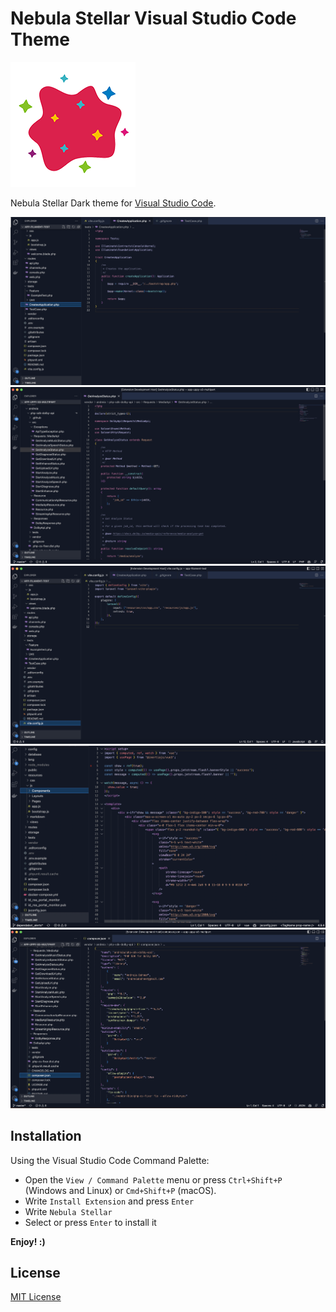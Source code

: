 # Nebula Stellar Visual Studio Code Theme

![Nebula Stellar Logo](https://raw.githubusercontent.com/andreia/nebula-stellar/main/img/nebula.png)

Nebula Stellar Dark theme for [Visual Studio Code](http://code.visualstudio.com).

![PHP Screenshot](https://raw.githubusercontent.com/andreia/nebula-stellar/main/img/php01.png)
![PHP Screenshot](https://raw.githubusercontent.com/andreia/nebula-stellar/main/img/php02.png)
![JavaScript Screenshot](https://raw.githubusercontent.com/andreia/nebula-stellar/main/img/javascript.png)
![Vue Screenshot](https://raw.githubusercontent.com/andreia/nebula-stellar/main/img/vue.png)
![Json Screenshot](https://raw.githubusercontent.com/andreia/nebula-stellar/main/img/json.png)

## Installation

Using the Visual Studio Code Command Palette:

* Open the `View / Command Palette` menu or press `Ctrl+Shift+P` (Windows and Linux) or `Cmd+Shift+P` (macOS).
* Write `Install Extension` and press `Enter`
* Write `Nebula Stellar`
* Select or press `Enter` to install it

**Enjoy! :)**

## License

[MIT License](./LICENSE)
